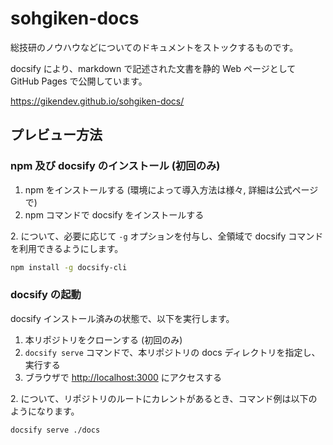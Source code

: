 # sohgiken-docs

総技研のノウハウなどについてのドキュメントをストックするものです。

docsify により、markdown で記述された文書を静的 Web ページとして GitHub Pages で公開しています。

<https://gikendev.github.io/sohgiken-docs/>

## プレビュー方法

### npm 及び docsify のインストール (初回のみ)

1. npm をインストールする (環境によって導入方法は様々, 詳細は公式ページで)
2. npm コマンドで docsify をインストールする

2\. について、必要に応じて `-g` オプションを付与し、全領域で docsify コマンドを利用できるようにします。

```sh
npm install -g docsify-cli
```

### docsify の起動

docsify インストール済みの状態で、以下を実行します。

1. 本リポジトリをクローンする (初回のみ)
2. `docsify serve` コマンドで、本リポジトリの docs ディレクトリを指定し、実行する
3. ブラウザで <http://localhost:3000> にアクセスする

2\. について、リポジトリのルートにカレントがあるとき、コマンド例は以下のようになります。

```sh
docsify serve ./docs
```
